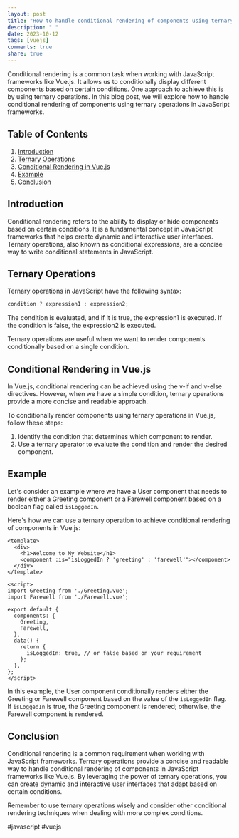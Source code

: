 ```yaml
---
layout: post
title: "How to handle conditional rendering of components using ternary operations in JavaScript frameworks like Vue.js?"
description: " "
date: 2023-10-12
tags: [vuejs]
comments: true
share: true
---
```


Conditional rendering is a common task when working with JavaScript frameworks like Vue.js. It allows us to conditionally display different components based on certain conditions. One approach to achieve this is by using ternary operations. In this blog post, we will explore how to handle conditional rendering of components using ternary operations in JavaScript frameworks.

## Table of Contents
1. [Introduction](#introduction)
2. [Ternary Operations](#ternary-operations)
3. [Conditional Rendering in Vue.js](#conditional-rendering-in-vuejs)
4. [Example](#example)
5. [Conclusion](#conclusion)

## Introduction<a name="introduction"></a>
Conditional rendering refers to the ability to display or hide components based on certain conditions. It is a fundamental concept in JavaScript frameworks that helps create dynamic and interactive user interfaces. Ternary operations, also known as conditional expressions, are a concise way to write conditional statements in JavaScript.

## Ternary Operations<a name="ternary-operations"></a>
Ternary operations in JavaScript have the following syntax:
```javascript
condition ? expression1 : expression2;
```
The condition is evaluated, and if it is true, the expression1 is executed. If the condition is false, the expression2 is executed.

Ternary operations are useful when we want to render components conditionally based on a single condition.

## Conditional Rendering in Vue.js<a name="conditional-rendering-in-vuejs"></a>
In Vue.js, conditional rendering can be achieved using the v-if and v-else directives. However, when we have a simple condition, ternary operations provide a more concise and readable approach.

To conditionally render components using ternary operations in Vue.js, follow these steps:
1. Identify the condition that determines which component to render.
2. Use a ternary operator to evaluate the condition and render the desired component.

## Example<a name="example"></a>
Let's consider an example where we have a User component that needs to render either a Greeting component or a Farewell component based on a boolean flag called `isLoggedIn`.

Here's how we can use a ternary operation to achieve conditional rendering of components in Vue.js:

```vue
<template>
  <div>
    <h1>Welcome to My Website</h1>
    <component :is="isLoggedIn ? 'greeting' : 'farewell'"></component>
  </div>
</template>

<script>
import Greeting from './Greeting.vue';
import Farewell from './Farewell.vue';

export default {
  components: {
    Greeting,
    Farewell,
  },
  data() {
    return {
      isLoggedIn: true, // or false based on your requirement
    };
  },
};
</script>
```

In this example, the User component conditionally renders either the Greeting or Farewell component based on the value of the `isLoggedIn` flag. If `isLoggedIn` is true, the Greeting component is rendered; otherwise, the Farewell component is rendered.

## Conclusion<a name="conclusion"></a>
Conditional rendering is a common requirement when working with JavaScript frameworks. Ternary operations provide a concise and readable way to handle conditional rendering of components in JavaScript frameworks like Vue.js. By leveraging the power of ternary operations, you can create dynamic and interactive user interfaces that adapt based on certain conditions.

Remember to use ternary operations wisely and consider other conditional rendering techniques when dealing with more complex conditions.

#javascript #vuejs